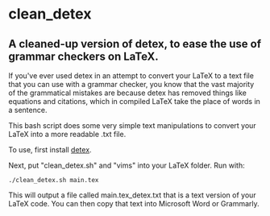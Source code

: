 # clean_detex
## A cleaned-up version of detex, to ease the use of grammar checkers on LaTeX.

If you've ever used detex in an attempt to convert your LaTeX to a text file that you can use with a grammar checker, you know that the vast majority of the grammatical mistakes are because detex has removed things like equations and citations, which in compiled LaTeX take the place of words in a sentence.

This bash script does some very simple text manipulations to convert your LaTeX into a more readable .txt file. 


To use, first install [detex](https://ctan.org/pkg/detex?lang=en).

Next, put "clean_detex.sh" and "vims" into your LaTeX folder. Run with:

```
./clean_detex.sh main.tex
```

This will output a file called main.tex_detex.txt that is a text version of your LaTeX code. You can then copy that text into Microsoft Word or Grammarly.

